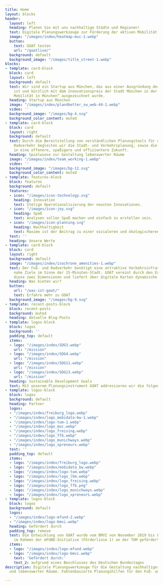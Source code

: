 ```yaml
---
title: Home
layout: blocks
header:
  layout: left
  heading: Planen Sie mit uns nachhaltige Städte und Regionen!
  text: Digitale Planungswerkzeuge zur Förderung der aktiven Mobilität und lokalen Erreichbarkeit.
  image: "/images/index/heatmap-muc-1.webp"
  button:
    text: GOAT testen
    url: "/goatlive/"
  background: default
  background_image: "/images/title_street-1.webp"
blocks:
- template: card-block
  block: card
  layout: left
  background: default
  text: Wir sind ein Startup aus München, das aus einer Ausgründung der TUM entstanden
    ist und kürzlich mit dem Innovationspreis der Stadt München in der Kategorie „Emmissionsfreie
    Mobilität in München“ ausgezeichnet wurde.
  heading: Startup aus München
  image: "/images/index/plan4better_sw_web-44-1.webp"
  video: ''
  background_image: "/images/bg-4.svg"
  background_color_content: muted
- template: card-block
  block: card
  layout: right
  background: default
  text: Durch die Bereitstellung von verständlichen Planungstools für den Fuß- und
    Radverkehr begleiten wir die Stadt- und Verkehrsplanung, sowie die Standortentwicklung,
    in eine offenere, spaßigere und effizientere Zukunft.
  heading: Spielwiese zur Gestaltung lebenswerter Räume
  image: "/images/index/team_working-1.webp"
  video: ''
  background_image: "/images/bg-12.svg"
  background_color_content: muted
- template: features-block
  block: features
  background: default
  features:
  - icon: "/images/icon-technology.svg"
    heading: Innovation
    text: Stetige Operationalisierung der neusten Innovationen.
  - icon: "/images/icon-joy.svg"
    heading: Spaß
    text: Analysen sollen Spaß machen und einfach zu erstellen sein.
  - icon: "/images/icon-planning.svg"
    heading: Nachhaltigkeit
    text: Maxime ist der Beitrag zu einer sozialeren und ökologischeren Welt.
  text: ''
  heading: Unsere Werte
- template: card-block
  block: card
  layout: right
  background: default
  image: "/images/index/isochrone_amenities-1.webp"
  text: Der Fuß- und Radverkehr benötigt eine attraktive Verkehrsinfrastruktur und
    nahe Ziele im Sinne der 15-Minuten-Stadt. GOAT vereint durch den Erreichbarkeitsansatz
    diese zwei Dimensionen und liefert über digitale Karten dynamische Analysen.
  heading: Was bieten wir?
  button:
    url: "/was-ist-goat/"
    text: Erfahre mehr zu GOAT
  background_image: "/images/bg-9.svg"
- template: recent-posts-block
  block: recent-posts
  background: muted
  heading: Aktuelle Blog-Posts
- template: logos-block
  block: logos
  background: ''
  padding_top: default
  items:
  - logo: "/images/index/SDG3.webp"
    url: "/mission"
  - logo: "/images/index/SDG4.webp"
    url: "/mission"
  - logo: "/images/index/SDG11.webp"
    url: "/mission"
  - logo: "/images/index/SDG13.webp"
    url: "/mission"
  heading: Sustainable Development Goals
  text: Mit unserem Planungsinstrument GOAT addressieren wir die folgenden SDGs.
- template: logos-block
  block: logos
  background: default
  heading: Partner
  logos:
  - "/images/index/freiburg_logo.webp"
  - "/images/index/logo_mobidata-bw-1.webp"
  - "/images/index/logo-tum-1.webp"
  - "/images/index/logo_muc.webp"
  - "/images/index/logo_freising.webp"
  - "/images/index/logo_ffb.webp"
  - "/images/index/logo_munichways.webp"
  - "/images/index/logo_xpreneurs.webp"
  text: ''
  padding_top: default
  items:
  - logo: "/images/index/freiburg_logo.webp"
  - logo: "/images/index/mobidata_bw.webp"
  - logo: "/images/index/logo-tum.webp"
  - logo: "/images/index/logo_lhm.webp"
  - logo: "/images/index/logo_freising.webp"
  - logo: "/images/index/logo_ffb.png"
  - logo: "/images/index/logo_munichways.webp"
  - logo: "/images/index/logo_xpreneurs.webp"
- template: logos-block
  block: logos
  background: default
  logos:
  - "/images/index/logo-mfund-2.webp"
  - "/images/index/logo-bmvi.webp"
  heading: Gefördert durch
  padding_top: remove
  text: Die Entwicklung von GOAT wurde vom BMVI von November 2019 bis Februar 2021
    im Rahmen der mFUND-Initiative (Förderlinie 1) an der TUM gefördert.
  items:
  - logo: "/images/index/logo-mfund.webp"
  - logo: "/images/index/logo-bmvi.webp"
    text: 'Gefördert durch:'
    text_2: aufgrund eines Beschlusses des Deutschen Bundestages
description: Digitale Planungswerkzeuge für die Gestaltung nachhaltiger Mobilität
  und lebenswerter Räume. Faktenbasierte Planungshilfen für den Fuß- und Radverkehr.

---
```

